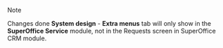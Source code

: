 <!-- markdownlint-disable-file MD041 -->
> [!NOTE]
> Changes done **System design** - **Extra menus** tab will only show in the **SuperOffice Service** module, not in the Requests screen in SuperOffice CRM module.

